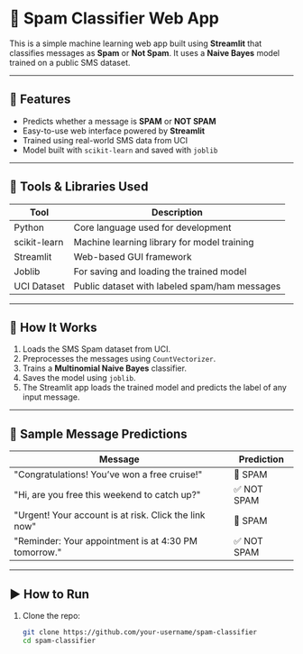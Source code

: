 # 📧 Spam Classifier Web App

This is a simple machine learning web app built using **Streamlit** that classifies messages as **Spam** or **Not Spam**. It uses a **Naive Bayes** model trained on a public SMS dataset.

---

## 🚀 Features

- Predicts whether a message is **SPAM** or **NOT SPAM**
- Easy-to-use web interface powered by **Streamlit**
- Trained using real-world SMS data from UCI
- Model built with `scikit-learn` and saved with `joblib`

---

## 🔧 Tools & Libraries Used

| Tool         | Description                                      |
|--------------|--------------------------------------------------|
| Python       | Core language used for development               |
| scikit-learn | Machine learning library for model training      |
| Streamlit    | Web-based GUI framework                          |
| Joblib       | For saving and loading the trained model         |
| UCI Dataset  | Public dataset with labeled spam/ham messages    |

---

## 🧠 How It Works

1. Loads the SMS Spam dataset from UCI.
2. Preprocesses the messages using `CountVectorizer`.
3. Trains a **Multinomial Naive Bayes** classifier.
4. Saves the model using `joblib`.
5. The Streamlit app loads the trained model and predicts the label of any input message.

---

## 🧪 Sample Message Predictions

| Message                                                | Prediction   |
|--------------------------------------------------------|--------------|
| "Congratulations! You’ve won a free cruise!"           | 🚨 SPAM      |
| "Hi, are you free this weekend to catch up?"           | ✅ NOT SPAM  |
| "Urgent! Your account is at risk. Click the link now"  | 🚨 SPAM      |
| "Reminder: Your appointment is at 4:30 PM tomorrow."   | ✅ NOT SPAM  |

---

## ▶️ How to Run

1. Clone the repo:
   ```bash
   git clone https://github.com/your-username/spam-classifier
   cd spam-classifier

